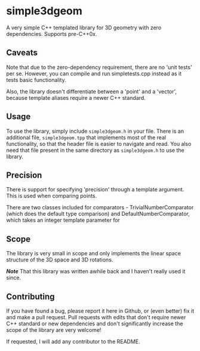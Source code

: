simple3dgeom
============

A very simple C++ templated library for 3D geometry with zero dependencies. Supports pre-C++0x.

Caveats
------------
Note that due to the zero-dependency requirement, there are no 'unit tests' per se.
However, you can compile and run simpletests.cpp instead as it tests basic functionality.

Also, the library doesn't differentiate between a 'point' and a 'vector',
because template aliases require a newer C++ standard.

Usage
------------
To use the library, simply include `simple3dgeom.h` in your file.
There is an additional file, `simple3dgeom.tpp` that implements most of the real functionality,
so that the header file is easier to navigate and read.
You also need that file present in the same directory as `simple3dgeom.h` to use the library.

Precision
------------
There is support for specifying 'precision' through a template argument. This is used when comparing points.

There are two classes included for comparators - TrivialNumberComparator (which does the default type comparison)
and DefaultNumberComparator, which takes an integer template parameter for 

Scope
------------
The library is very small in scope and only implements the linear space structure of the 3D space and 3D rotations.

***Note***
That this library was written awhile back and I haven't really used it since.

Contributing
------------
If you have found a bug, please report it here in Github, or (even better) fix it
and make a pull request.
Pull requests with edits that don't require newer C++ standard or new dependencies
and don't significantly increase the scope of the library are very welcome!

If requested, I will add any contributor to the README.

